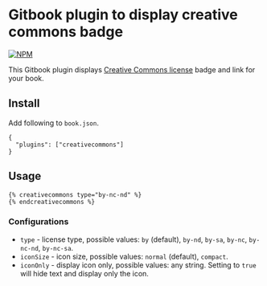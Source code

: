 # Gitbook plugin to display creative commons badge

[![NPM](https://nodei.co/npm/gitbook-plugin-creativecommons.png?downloads=true&downloadRank=true&stars=true)](https://nodei.co/npm/gitbook-plugin-creativecommons/)

This Gitbook plugin displays [Creative Commons license](https://creativecommons.org/choose/) badge and link for your book.

## Install

Add following to `book.json`.

```
{
  "plugins": ["creativecommons"]
}
```

## Usage

```
{% creativecommons type="by-nc-nd" %}
{% endcreativecommons %}
```

### Configurations

* `type` - license type, possible values: `by` (default), `by-nd`, `by-sa`, `by-nc`, `by-nc-nd`, `by-nc-sa`.
* `iconSize` - icon size, possible values: `normal` (default), `compact`.
* `iconOnly` - display icon only, possible values: any string. Setting to `true` will hide text and display only the icon.
